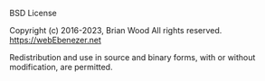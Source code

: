 BSD License

Copyright (c) 2016-2023, Brian Wood
All rights reserved.
https://webEbenezer.net

Redistribution and use in source and binary forms, with or without
modification, are permitted.
